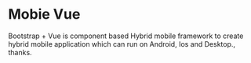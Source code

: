 # Mobie Vue

Bootstrap + Vue is component based Hybrid mobile framework to create hybrid mobile application which can run on Android, Ios and Desktop., thanks.
